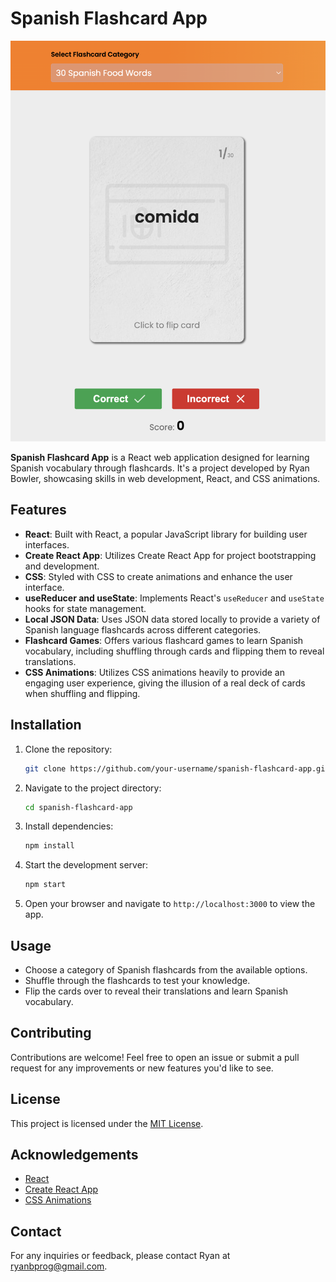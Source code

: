 # Spanish Flashcard App

![Preview image of a Spanish flashcard app](App/Spanish-Flashcard-App-Preview.png)

**Spanish Flashcard App** is a React web application designed for learning Spanish vocabulary through flashcards. It's a project developed by Ryan Bowler, showcasing skills in web development, React, and CSS animations.

## Features

- **React**: Built with React, a popular JavaScript library for building user interfaces.
- **Create React App**: Utilizes Create React App for project bootstrapping and development.
- **CSS**: Styled with CSS to create animations and enhance the user interface.
- **useReducer and useState**: Implements React's `useReducer` and `useState` hooks for state management.
- **Local JSON Data**: Uses JSON data stored locally to provide a variety of Spanish language flashcards across different categories.
- **Flashcard Games**: Offers various flashcard games to learn Spanish vocabulary, including shuffling through cards and flipping them to reveal translations.
- **CSS Animations**: Utilizes CSS animations heavily to provide an engaging user experience, giving the illusion of a real deck of cards when shuffling and flipping.

## Installation

1. Clone the repository:

   ```bash
   git clone https://github.com/your-username/spanish-flashcard-app.git
   ```

2. Navigate to the project directory:

   ```bash
   cd spanish-flashcard-app
   ```

3. Install dependencies:

   ```bash
   npm install
   ```

4. Start the development server:

   ```bash
   npm start
   ```

5. Open your browser and navigate to `http://localhost:3000` to view the app.

## Usage

- Choose a category of Spanish flashcards from the available options.
- Shuffle through the flashcards to test your knowledge.
- Flip the cards over to reveal their translations and learn Spanish vocabulary.

## Contributing

Contributions are welcome! Feel free to open an issue or submit a pull request for any improvements or new features you'd like to see.

## License

This project is licensed under the [MIT License](LICENSE).

## Acknowledgements

- [React](https://reactjs.org/)
- [Create React App](https://create-react-app.dev/)
- [CSS Animations](https://developer.mozilla.org/en-US/docs/Web/CSS/animation)

## Contact

For any inquiries or feedback, please contact Ryan at ryanbprog@gmail.com.
